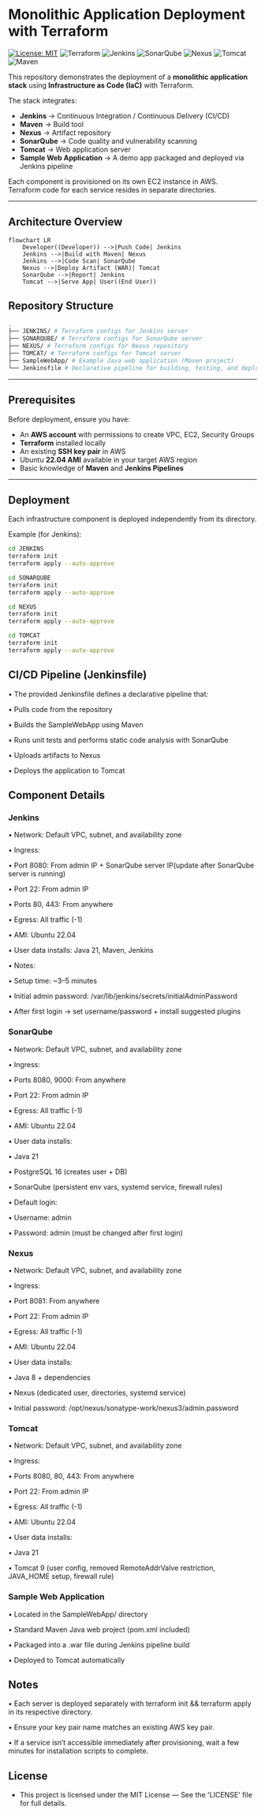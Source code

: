 # Monolithic Application Deployment with Terraform

[![License: MIT](https://img.shields.io/badge/License-MIT-yellow.svg)](LICENSE)
![Terraform](https://img.shields.io/badge/Terraform-IaC-623CE4?logo=terraform&logoColor=white)
![Jenkins](https://img.shields.io/badge/Jenkins-CI/CD-D24939?logo=jenkins&logoColor=white)
![SonarQube](https://img.shields.io/badge/SonarQube-Code%20Quality-4E9BCD?logo=sonarqube&logoColor=white)
![Nexus](https://img.shields.io/badge/Nexus-Artifact%20Repo-2E4E7E?logo=sonatype&logoColor=white)
![Tomcat](https://img.shields.io/badge/Tomcat-Web%20Server-F8DC75?logo=apache-tomcat&logoColor=black)
![Maven](https://img.shields.io/badge/Maven-Build%20Tool-C71A36?logo=apachemaven&logoColor=white)

This repository demonstrates the deployment of a **monolithic application stack** using **Infrastructure as Code (IaC)** with Terraform.  

The stack integrates:
- **Jenkins** → Continuous Integration / Continuous Delivery (CI/CD)
- **Maven** → Build tool
- **Nexus** → Artifact repository
- **SonarQube** → Code quality and vulnerability scanning
- **Tomcat** → Web application server  
- **Sample Web Application** → A demo app packaged and deployed via Jenkins pipeline  

Each component is provisioned on its own EC2 instance in AWS.  
Terraform code for each service resides in separate directories.

---

## Architecture Overview

```mermaid
flowchart LR
    Developer((Developer)) -->|Push Code| Jenkins
    Jenkins -->|Build with Maven| Nexus
    Jenkins -->|Code Scan| SonarQube
    Nexus -->|Deploy Artifact (WAR)| Tomcat
    SonarQube -->|Report| Jenkins
    Tomcat -->|Serve App| User((End User))
```    

## Repository Structure
```bash
.
├── JENKINS/ # Terraform configs for Jenkins server
├── SONARQUBE/ # Terraform configs for SonarQube server
├── NEXUS/ # Terraform configs for Nexus repository
├── TOMCAT/ # Terraform configs for Tomcat server
├── SampleWebApp/ # Example Java web application (Maven project)
└── Jenkinsfile # Declarative pipeline for building, testing, and deploying the SampleWebApp
```

---

## Prerequisites
Before deployment, ensure you have:
- An **AWS account** with permissions to create VPC, EC2, Security Groups
- **Terraform** installed locally
- An existing **SSH key pair** in AWS
- Ubuntu **22.04 AMI** available in your target AWS region
- Basic knowledge of **Maven** and **Jenkins Pipelines**

---

## Deployment
Each infrastructure component is deployed independently from its directory.  

Example (for Jenkins):
```bash
cd JENKINS
terraform init
terraform apply --auto-approve

cd SONARQUBE
terraform init
terraform apply --auto-approve

cd NEXUS
terraform init
terraform apply --auto-approve

cd TOMCAT
terraform init
terraform apply --auto-approve

```


## CI/CD Pipeline (Jenkinsfile)

• The provided Jenkinsfile defines a declarative pipeline that:

• Pulls code from the repository

• Builds the SampleWebApp using Maven

• Runs unit tests and performs static code analysis with SonarQube

• Uploads artifacts to Nexus

• Deploys the application to Tomcat 

## Component Details
### Jenkins

• Network: Default VPC, subnet, and availability zone

• Ingress:

   • Port 8080: From admin IP + SonarQube server IP(update after SonarQube server is running)

   • Port 22: From admin IP

   • Ports 80, 443: From anywhere

• Egress: All traffic (-1)

• AMI: Ubuntu 22.04

• User data installs: Java 21, Maven, Jenkins

• Notes:

   • Setup time: ~3–5 minutes

   • Initial admin password: /var/lib/jenkins/secrets/initialAdminPassword

   • After first login → set username/password + install suggested plugins

### SonarQube

• Network: Default VPC, subnet, and availability zone

• Ingress:

   • Ports 8080, 9000: From anywhere

   • Port 22: From admin IP

• Egress: All traffic (-1)

• AMI: Ubuntu 22.04

• User data installs:

   • Java 21

   • PostgreSQL 16 (creates user + DB)

   • SonarQube (persistent env vars, systemd service, firewall rules)

• Default login:

   • Username: admin

   • Password: admin (must be changed after first login)

### Nexus

• Network: Default VPC, subnet, and availability zone

• Ingress:

   • Port 8081: From anywhere

   • Port 22: From admin IP

• Egress: All traffic (-1)

• AMI: Ubuntu 22.04

• User data installs:

   • Java 8 + dependencies

   • Nexus (dedicated user, directories, systemd service)

• Initial password: /opt/nexus/sonatype-work/nexus3/admin.password

### Tomcat

• Network: Default VPC, subnet, and availability zone

• Ingress:

   • Ports 8080, 80, 443: From anywhere

   • Port 22: From admin IP

• Egress: All traffic (-1)

• AMI: Ubuntu 22.04

• User data installs:

   • Java 21

   • Tomcat 9 (user config, removed RemoteAddrValve restriction, JAVA_HOME setup, firewall rule)

### Sample Web Application

• Located in the SampleWebApp/ directory

• Standard Maven Java web project (pom.xml included)

• Packaged into a .war file during Jenkins pipeline build

• Deployed to Tomcat automatically

## Notes

• Each server is deployed separately with terraform init && terraform apply in its respective directory.

• Ensure your key pair name matches an existing AWS key pair.

• If a service isn’t accessible immediately after provisioning, wait a few minutes for installation scripts to complete.

## License

- This project is licensed under the MIT License — See the 'LICENSE' file for full details.